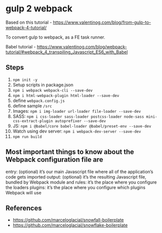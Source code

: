 # gulp 2 webpack

Based on this tutorial - https://www.valentinog.com/blog/from-gulp-to-webpack-4-tutorial/

To convert gulp to webpack, as a FE task runner.


Babel tutorial - https://www.valentinog.com/blog/webpack-tutorial/#webpack_4_transpiling_Javascript_ES6_with_Babel


## Steps

1. `npm init -y`
1. Setup scripts in package.json
1. `npm i webpack webpack-cli --save-dev`
1. `npm i html-webpack-plugin html-loader --save-dev`
1. define `webpack.config.js`
1. define sample `/src`
1. Images: `npm i img-loader url-loader file-loader --save-dev`
1. SASS: `npm i css-loader sass-loader postcss-loader node-sass mini-css-extract-plugin autoprefixer --save-dev`
1. JS: `npm i @babel/core babel-loader @babel/preset-env --save-dev`
1. Watch using dev server: `npm i webpack-dev-server --save-dev`
1. `npm run build`

## Most important things to know about the Webpack configuration file are

entry: (optional) it’s our main Javascript file where all of the application’s code gets imported
output: (optional) it’s the resulting Javascript file, bundled by Webpack
module and rules: it’s the place where you configure the loaders
plugins: it’s the place where you configure which plugins Webpack will use


## References 

* https://github.com/marceloglacial/snowfall-boilerplate
* https://github.com/marceloglacial/snowflake-boilerplate

